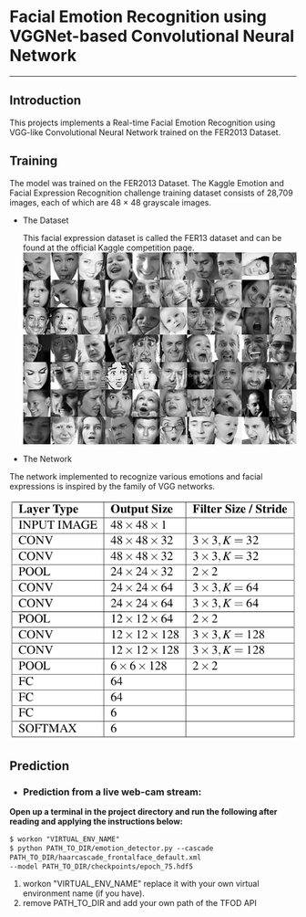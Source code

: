 # Facial Emotion Recognition using VGGNet-based Convolutional Neural Network

------

## Introduction

This projects implements a Real-time Facial Emotion Recognition using VGG-like Convolutional Neural Network trained on the FER2013 Dataset.

## Training

The model was trained on the FER2013 Dataset. The Kaggle Emotion and Facial Expression Recognition challenge training dataset consists of 28,709 images, each of which are 48 × 48 grayscale images.

- The Dataset

  This facial expression dataset is called the FER13 dataset and can be found at the official Kaggle
  competition page.
  ![](https://github.com/FaroukZidane/Emotion-Recognition/raw/master/docs/images/fer2013.png)

- The Network

The network implemented to recognize various emotions and facial expressions is
inspired by the family of VGG networks.

![](https://github.com/FaroukZidane/Emotion-Recognition/raw/master/docs/images/VGGnet.png)



## Prediction

- ### Prediction from a live web-cam stream:

**Open up a terminal in the project directory and run the following after reading and applying the instructions below:**

```
$ workon "VIRTUAL_ENV_NAME"
$ python PATH_TO_DIR/emotion_detector.py --cascade PATH_TO_DIR/haarcascade_frontalface_default.xml
--model PATH_TO_DIR/checkpoints/epoch_75.hdf5
```

1. workon "VIRTUAL_ENV_NAME" replace it with your own virtual environment name (if you have).
2. remove PATH_TO_DIR and add your own path of the TFOD API



